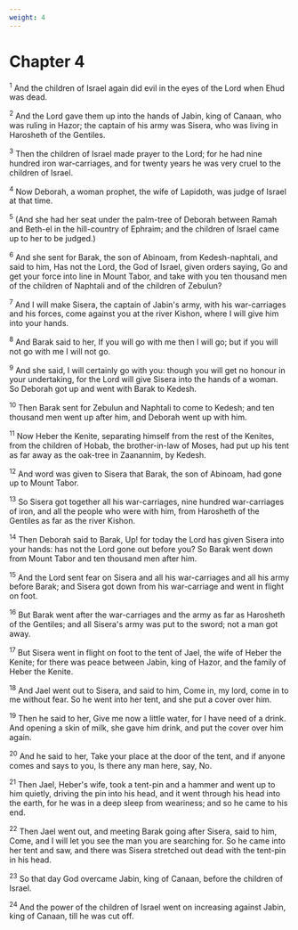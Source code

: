 ```yaml
---
weight: 4
---
```


# Chapter 4

<sup>1</sup> And the children of Israel again did evil in the eyes of the Lord when Ehud was dead. 

<sup>2</sup> And the Lord gave them up into the hands of Jabin, king of Canaan, who was ruling in Hazor; the captain of his army was Sisera, who was living in Harosheth of the Gentiles. 

<sup>3</sup> Then the children of Israel made prayer to the Lord; for he had nine hundred iron war-carriages, and for twenty years he was very cruel to the children of Israel. 

<sup>4</sup> Now Deborah, a woman prophet, the wife of Lapidoth, was judge of Israel at that time. 

<sup>5</sup> (And she had her seat under the palm-tree of Deborah between Ramah and Beth-el in the hill-country of Ephraim; and the children of Israel came up to her to be judged.) 

<sup>6</sup> And she sent for Barak, the son of Abinoam, from Kedesh-naphtali, and said to him, Has not the Lord, the God of Israel, given orders saying, Go and get your force into line in Mount Tabor, and take with you ten thousand men of the children of Naphtali and of the children of Zebulun? 

<sup>7</sup> And I will make Sisera, the captain of Jabin's army, with his war-carriages and his forces, come against you at the river Kishon, where I will give him into your hands. 

<sup>8</sup> And Barak said to her, If you will go with me then I will go; but if you will not go with me I will not go. 

<sup>9</sup> And she said, I will certainly go with you: though you will get no honour in your undertaking, for the Lord will give Sisera into the hands of a woman. So Deborah got up and went with Barak to Kedesh. 

<sup>10</sup> Then Barak sent for Zebulun and Naphtali to come to Kedesh; and ten thousand men went up after him, and Deborah went up with him. 

<sup>11</sup> Now Heber the Kenite, separating himself from the rest of the Kenites, from the children of Hobab, the brother-in-law of Moses, had put up his tent as far away as the oak-tree in Zaanannim, by Kedesh. 

<sup>12</sup> And word was given to Sisera that Barak, the son of Abinoam, had gone up to Mount Tabor. 

<sup>13</sup> So Sisera got together all his war-carriages, nine hundred war-carriages of iron, and all the people who were with him, from Harosheth of the Gentiles as far as the river Kishon. 

<sup>14</sup> Then Deborah said to Barak, Up! for today the Lord has given Sisera into your hands: has not the Lord gone out before you? So Barak went down from Mount Tabor and ten thousand men after him. 

<sup>15</sup> And the Lord sent fear on Sisera and all his war-carriages and all his army before Barak; and Sisera got down from his war-carriage and went in flight on foot. 

<sup>16</sup> But Barak went after the war-carriages and the army as far as Harosheth of the Gentiles; and all Sisera's army was put to the sword; not a man got away. 

<sup>17</sup> But Sisera went in flight on foot to the tent of Jael, the wife of Heber the Kenite; for there was peace between Jabin, king of Hazor, and the family of Heber the Kenite. 

<sup>18</sup> And Jael went out to Sisera, and said to him, Come in, my lord, come in to me without fear. So he went into her tent, and she put a cover over him. 

<sup>19</sup> Then he said to her, Give me now a little water, for I have need of a drink. And opening a skin of milk, she gave him drink, and put the cover over him again. 

<sup>20</sup> And he said to her, Take your place at the door of the tent, and if anyone comes and says to you, Is there any man here, say, No. 

<sup>21</sup> Then Jael, Heber's wife, took a tent-pin and a hammer and went up to him quietly, driving the pin into his head, and it went through his head into the earth, for he was in a deep sleep from weariness; and so he came to his end. 

<sup>22</sup> Then Jael went out, and meeting Barak going after Sisera, said to him, Come, and I will let you see the man you are searching for. So he came into her tent and saw, and there was Sisera stretched out dead with the tent-pin in his head. 

<sup>23</sup> So that day God overcame Jabin, king of Canaan, before the children of Israel. 

<sup>24</sup> And the power of the children of Israel went on increasing against Jabin, king of Canaan, till he was cut off. 



